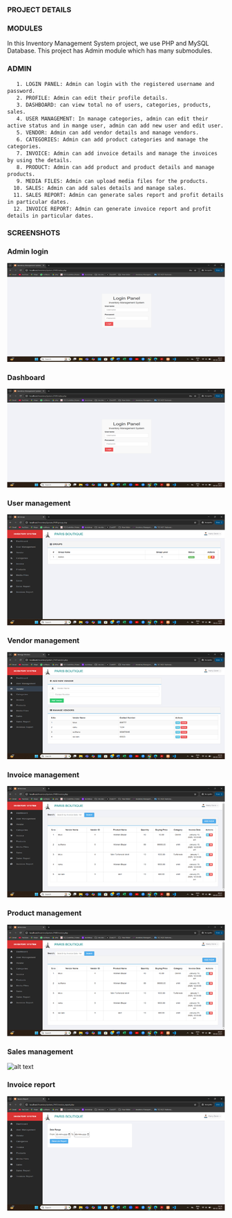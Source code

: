
### PROJECT DETAILS
### MODULES
In this Inventory Management System project, we use PHP and MySQL Database. This project has Admin module which has many submodules.
### ADMIN
       1. LOGIN PANEL: Admin can login with the registered username and password.
       2. PROFILE: Admin can edit their profile details.
       3. DASHBOARD: can view total no of users, categories, products, sales.
       4. USER MANAGEMENT: In manage categories, admin can edit their active status and in mange user, admin can add new user and edit user.
       5. VENDOR: Admin can add vendor details and manage vendors.
       6. CATEGORIES: Admin can add product categories and manage the categories.
       7. INVOICE: Admin can add invoice details and manage the invoices by using the details.
       8. PRODUCT: Admin can add product and product details and manage products.
       9. MEDIA FILES: Admin can upload media files for the products.
      10. SALES: Admin can add sales details and manage sales.
      11. SALES REPORT: Admin can generate sales report and profit details in particular dates.
      12. INVOICE REPORT: Admin can generate invoice report and profit details in particular dates. 
 
### SCREENSHOTS

### Admin login

![alt text](images/image.png)

### Dashboard

![alt text](images/image-1.png)

### User management

![alt text](images/image-2.png)

### Vendor management

![alt text](images/image-3.png)

### Invoice management

![alt text](images/image-4.png)

### Product management

![alt text](images/image-5.png)

### Sales management

![alt text](iages/image-6.png)

### Invoice report

![alt text](images/image-7.png)


